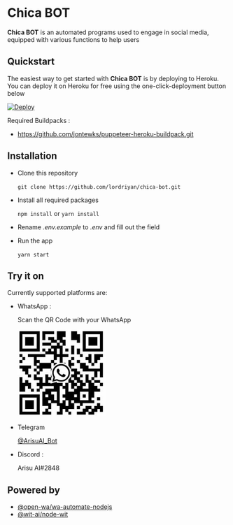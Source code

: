 # Chica BOT

**Chica BOT** is an automated programs used to engage in social media, equipped with various functions to help users

## Quickstart

The easiest way to get started with **Chica BOT** is by deploying to Heroku. You can deploy it on Heroku for free using the one-click-deployment button below
    
[![Deploy](https://www.herokucdn.com/deploy/button.svg)](https://heroku.com/deploy?template=https://github.com/lordriyan/chica-bot)

Required Buildpacks :
- https://github.com/jontewks/puppeteer-heroku-buildpack.git

## Installation

- Clone this repository

    `git clone https://github.com/lordriyan/chica-bot.git`

- Install all required packages

    `npm install` or `yarn install`

- Rename _.env.example_ to _.env_ and fill out the field

- Run the app

    `yarn start`

## Try it on
Currently supported platforms are:

- WhatsApp : 

    Scan the QR Code with your WhatsApp

    ![WA Qr Code](readme_files/whatsapp.png)

- Telegram
    
    [@ArisuAI_Bot](https://t.me/ArisuAI_Bot/)

- Discord : 

    Arisu AI#2848

## Powered by

- [@open-wa/wa-automate-nodejs](https://github.com/open-wa/wa-automate-nodejs)
- [@wit-ai/node-wit](https://github.com/wit-ai/node-wit)